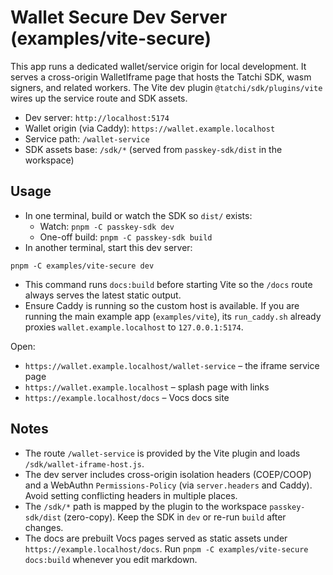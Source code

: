 # Wallet Secure Dev Server (examples/vite-secure)

This app runs a dedicated wallet/service origin for local development. It serves a cross-origin WalletIframe page that hosts the Tatchi SDK, wasm signers, and related workers. The Vite dev plugin `@tatchi/sdk/plugins/vite` wires up the service route and SDK assets.

- Dev server: `http://localhost:5174`
- Wallet origin (via Caddy): `https://wallet.example.localhost`
- Service path: `/wallet-service`
- SDK assets base: `/sdk/*` (served from `passkey-sdk/dist` in the workspace)

## Usage

- In one terminal, build or watch the SDK so `dist/` exists:
  - Watch: `pnpm -C passkey-sdk dev`
  - One-off build: `pnpm -C passkey-sdk build`
- In another terminal, start this dev server:

```
pnpm -C examples/vite-secure dev
```

- This command runs `docs:build` before starting Vite so the `/docs` route always serves the latest static output.
- Ensure Caddy is running so the custom host is available. If you are running the main example app (`examples/vite`), its `run_caddy.sh` already proxies `wallet.example.localhost` to `127.0.0.1:5174`.

Open:
- `https://wallet.example.localhost/wallet-service` – the iframe service page
- `https://wallet.example.localhost` – splash page with links
- `https://example.localhost/docs` – Vocs docs site

## Notes

- The route `/wallet-service` is provided by the Vite plugin and loads `/sdk/wallet-iframe-host.js`.
- The dev server includes cross-origin isolation headers (COEP/COOP) and a WebAuthn `Permissions-Policy` (via `server.headers` and Caddy). Avoid setting conflicting headers in multiple places.
- The `/sdk/*` path is mapped by the plugin to the workspace `passkey-sdk/dist` (zero-copy). Keep the SDK in `dev` or re-run `build` after changes.
- The docs are prebuilt Vocs pages served as static assets under `https://example.localhost/docs`. Run `pnpm -C examples/vite-secure docs:build` whenever you edit markdown.
